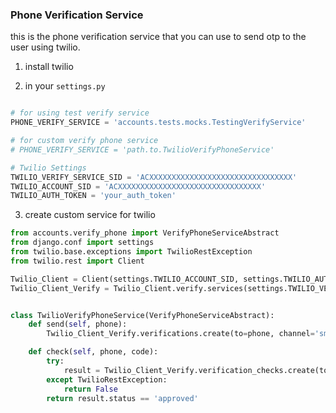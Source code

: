 ### Phone Verification Service
this is the phone verification service that you can use to send otp to the user using twilio.

1. install twilio

2. in your `settings.py`
```python

# for using test verify service
PHONE_VERIFY_SERVICE = 'accounts.tests.mocks.TestingVerifyService'

# for custom verify phone service
# PHONE_VERIFY_SERVICE = 'path.to.TwilioVerifyPhoneService'

# Twilio Settings
TWILIO_VERIFY_SERVICE_SID = 'ACXXXXXXXXXXXXXXXXXXXXXXXXXXXXXXXX'
TWILIO_ACCOUNT_SID = 'ACXXXXXXXXXXXXXXXXXXXXXXXXXXXXXXXX'
TWILIO_AUTH_TOKEN = 'your_auth_token'
```

3. create custom service for twilio
```python
from accounts.verify_phone import VerifyPhoneServiceAbstract
from django.conf import settings
from twilio.base.exceptions import TwilioRestException
from twilio.rest import Client

Twilio_Client = Client(settings.TWILIO_ACCOUNT_SID, settings.TWILIO_AUTH_TOKEN)
Twilio_Client_Verify = Twilio_Client.verify.services(settings.TWILIO_VERIFY_SERVICE_SID)


class TwilioVerifyPhoneService(VerifyPhoneServiceAbstract):
    def send(self, phone):
        Twilio_Client_Verify.verifications.create(to=phone, channel='sms')

    def check(self, phone, code):
        try:
            result = Twilio_Client_Verify.verification_checks.create(to=phone, code=code)
        except TwilioRestException:
            return False
        return result.status == 'approved'
``` 

